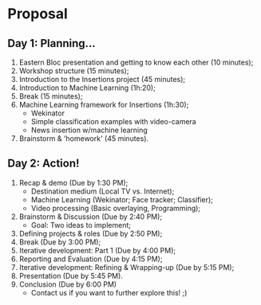 # Proposal
## Day 1: Planning...
1. Eastern Bloc presentation and getting to know each other (10 minutes);
2. Workshop structure (15 minutes);
3. Introduction to the Insertions project (45 minutes);
4. Introduction to Machine Learning (1h:20);
5. Break (15 minutes);
6. Machine Learning framework for Insertions (1h:30); 
	- Wekinator
	- Simple classification examples with video-camera
	- News insertion w/machine learning
7. Brainstorm & 'homework' (45 minutes).

## Day 2: Action!
1. Recap & demo (Due by 1:30 PM);
	- Destination medium (Local TV vs. Internet);
	- Machine Learning (Wekinator; Face tracker; Classifier);
	- Video processing (Basic overlaying, Programming);
2. Brainstorm & Discussion (Due by  2:40 PM);
	- Goal: Two ideas to implement;
3. Defining projects & roles (Due by 2:50 PM);
4. Break (Due by 3:00 PM);
5. Iterative development: Part 1 (Due by 4:00 PM);
6. Reporting and Evaluation (Due by 4:15 PM);
7. Iterative development: Refining & Wrapping-up (Due by 5:15 PM);
8. Presentation (Due by 5:45 PM).
9. Conclusion (Due by 6:00 PM)
	- Contact us if you want to further explore this! ;)
